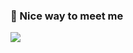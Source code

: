 ### 🤞 Nice way to meet me
<p>
  <a href ="https://www.instagram.com/binbin_da/" target="_blank"><img src="https://img.shields.io/badge/instagram-#E4405F?style=flat-square&logo=GitHub%20Sponsors&logoColor=white"/></a>
  
</p>

<!--
**YangCaptain/YangCaptain** is a ✨ _special_ ✨ repository because its `README.md` (this file) appears on your GitHub profile.

Here are some ideas to get you started:

- 🔭 I’m currently working on ...
- 🌱 I’m currently learning ...
- 👯 I’m looking to collaborate on ...
- 🤔 I’m looking for help with ...
- 💬 Ask me about ...
- 📫 How to reach me: ...
- 😄 Pronouns: ...
- ⚡ Fun fact: ...
-->
